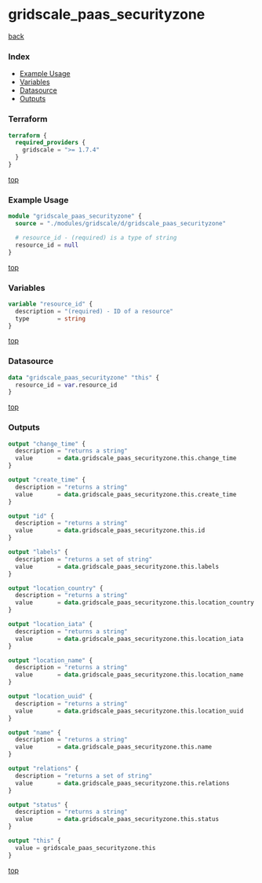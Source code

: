 # gridscale_paas_securityzone

[back](../gridscale.md)

### Index

- [Example Usage](#example-usage)
- [Variables](#variables)
- [Datasource](#datasource)
- [Outputs](#outputs)

### Terraform

```terraform
terraform {
  required_providers {
    gridscale = ">= 1.7.4"
  }
}
```

[top](#index)

### Example Usage

```terraform
module "gridscale_paas_securityzone" {
  source = "./modules/gridscale/d/gridscale_paas_securityzone"

  # resource_id - (required) is a type of string
  resource_id = null
}
```

[top](#index)

### Variables

```terraform
variable "resource_id" {
  description = "(required) - ID of a resource"
  type        = string
}
```

[top](#index)

### Datasource

```terraform
data "gridscale_paas_securityzone" "this" {
  resource_id = var.resource_id
}
```

[top](#index)

### Outputs

```terraform
output "change_time" {
  description = "returns a string"
  value       = data.gridscale_paas_securityzone.this.change_time
}

output "create_time" {
  description = "returns a string"
  value       = data.gridscale_paas_securityzone.this.create_time
}

output "id" {
  description = "returns a string"
  value       = data.gridscale_paas_securityzone.this.id
}

output "labels" {
  description = "returns a set of string"
  value       = data.gridscale_paas_securityzone.this.labels
}

output "location_country" {
  description = "returns a string"
  value       = data.gridscale_paas_securityzone.this.location_country
}

output "location_iata" {
  description = "returns a string"
  value       = data.gridscale_paas_securityzone.this.location_iata
}

output "location_name" {
  description = "returns a string"
  value       = data.gridscale_paas_securityzone.this.location_name
}

output "location_uuid" {
  description = "returns a string"
  value       = data.gridscale_paas_securityzone.this.location_uuid
}

output "name" {
  description = "returns a string"
  value       = data.gridscale_paas_securityzone.this.name
}

output "relations" {
  description = "returns a set of string"
  value       = data.gridscale_paas_securityzone.this.relations
}

output "status" {
  description = "returns a string"
  value       = data.gridscale_paas_securityzone.this.status
}

output "this" {
  value = gridscale_paas_securityzone.this
}
```

[top](#index)